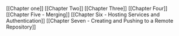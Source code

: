 

[[Chapter one]]
[[Chapter Two]]
[[Chapter Three]]
[[Chapter Four]]
[[Chapter Five - Merging]]
[[Chapter Six - Hosting Services and Authentication]]
[[Chapter Seven - Creating and Pushing to a Remote Repository]]
